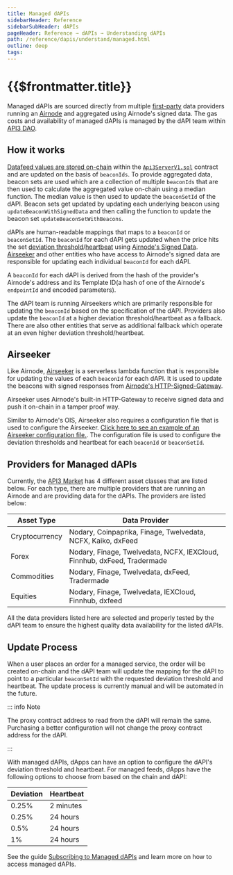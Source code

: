 ```yaml
---
title: Managed dAPIs
sidebarHeader: Reference
sidebarSubHeader: dAPIs
pageHeader: Reference → dAPIs → Understanding dAPIs
path: /reference/dapis/understand/managed.html
outline: deep
tags:
---
```


<PageHeader/>

<SearchHighlight/>

<FlexStartTag/>

# {{$frontmatter.title}}

Managed dAPIs are sourced directly from multiple
[first-party](/explore/airnode/why-first-party-oracles.md) data providers
running an [Airnode](/reference/airnode/latest/understand/) and aggregated using
Airnode's signed data. The gas costs and availability of managed dAPIs is
managed by the dAPI team within [API3 DAO](/explore/dao-members/).

## How it works

[Datafeed values are stored on-chain](/reference/dapis/understand/#values-stored-on-chain)
within the
[`Api3ServerV1.sol`](https://github.com/api3dao/airnode-protocol-v1/tree/79b509f0e88a96fa4ea3cd576685051d37c9a504/contracts/api3-server-v1)
contract and are updated on the basis of `beaconIds`. To provide aggregated
data, beacon sets are used which are a collection of multiple `beaconIds` that
are then used to calculate the aggregated value on-chain using a median
function. The median value is then used to update the `beaconSetId` of the dAPI.
Beacon sets get updated by updating each underlying beacon using
`updateBeaconWithSignedData` and then calling the function to update the beacon
set `updateBeaconSetWithBeacons`.

dAPIs are human-readable mappings that maps to a `beaconId` or `beaconSetId`.
The `beaconId` for each dAPI gets updated when the price hits the set
[deviation threshold](/reference/dapis/understand/deviations.md)/[heartbeat](/reference/dapis/understand/deviations.md#heartbeat)
using
[Airnode's Signed Data](/reference/airnode/latest/understand/http-gateways.md).
[Airseeker](/reference/dapis/understand/managed.md#airseeker) and other entities
who have access to Airnode's signed data are responsible for updating each
individual `beaconId` for each dAPI.

A `beaconId` for each dAPI is derived from the hash of the provider's Airnode's
address and its Template ID(a hash of one of the Airnode's `endpointId` and
encoded parameters).

The dAPI team is running Airseekers which are primarily responsible for updating
the `beaconId` based on the specification of the dAPI. Providers also update the
`beaconId` at a higher deviation threshold/heartbeat as a fallback. There are
also other entities that serve as additional fallback which operate at an even
higher deviation threshold/heartbeat.

## Airseeker

Like Airnode, [Airseeker](https://github.com/api3dao/airseeker/) is a serverless
lambda function that is responsible for updating the values of each `beaconId`
for each dAPI. It is used to update the beacons with signed responses from
[Airnode's HTTP-Signed-Gateway](/reference/airnode/latest/understand/http-gateways.md).

Airseeker uses Airnode's built-in HTTP-Gateway to receive signed data and push
it on-chain in a tamper proof way.

Similar to Airnode's OIS, Airseeker also requires a configuration file that is
used to configure the Airseeker.
[Click here to see an example of an Airseeker configuration file.](https://github.com/api3dao/airseeker/blob/main/config/airseeker.example.json).
The configuration file is used to configure the deviation thresholds and
heartbeat for each `beaconId` or `beaconSetId`.

## Providers for Managed dAPIs

Currently, the [API3 Market](https://market.api3.org/) has 4 different asset
classes that are listed below. For each type, there are multiple providers that
are running an Airnode and are providing data for the dAPIs. The providers are
listed below:

| Asset Type     | Data Provider                                                           |
| -------------- | ----------------------------------------------------------------------- |
| Cryptocurrency | Nodary, Coinpaprika, Finage, Twelvedata, NCFX, Kaiko, dxFeed            |
| Forex          | Nodary, Finage, Twelvedata, NCFX, IEXCloud, Finnhub, dxFeed, Tradermade |
| Commodities    | Nodary, Finage, Twelvedata, dxFeed, Tradermade                          |
| Equities       | Nodary, Finage, Twelvedata, IEXCloud, Finnhub, dxfeed                   |

All the data providers listed here are selected and properly tested by the dAPI
team to ensure the highest quality data availability for the listed dAPIs.

## Update Process

When a user places an order for a managed service, the order will be created
on-chain and the dAPI team will update the mapping for the dAPI to point to a
particular `beaconSetId` with the requested deviation threshold and heartbeat.
The update process is currently manual and will be automated in the future.

::: info Note

The proxy contract address to read from the dAPI will remain the same.
Purchasing a better configuration will not change the proxy contract address for
the dAPI.

:::

With managed dAPIs, dApps can have an option to configure the dAPI's deviation
threshold and heartbeat. For managed feeds, dApps have the following options to
choose from based on the chain and dAPI:

| Deviation | Heartbeat |
| --------- | --------- |
| 0.25%     | 2 minutes |
| 0.25%     | 24 hours  |
| 0.5%      | 24 hours  |
| 1%        | 24 hours  |

See the guide
[Subscribing to Managed dAPIs](/guides/dapis/subscribing-managed-dapis/) and
learn more on how to access managed dAPIs.

<FlexEndTag/>
